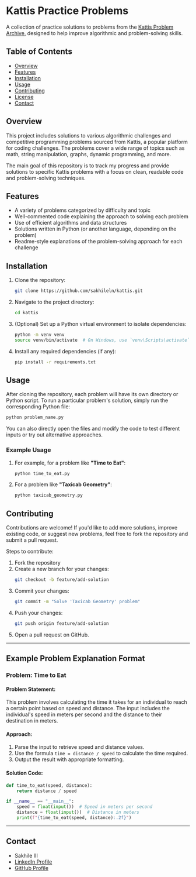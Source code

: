 # Kattis Practice Problems

A collection of practice solutions to problems from the [Kattis Problem Archive](https://open.kattis.com/), designed to help improve algorithmic and problem-solving skills.

## Table of Contents
- [Overview](#overview)
- [Features](#features)
- [Installation](#installation)
- [Usage](#usage)
- [Contributing](#contributing)
- [License](#license)
- [Contact](#contact)

## Overview
This project includes solutions to various algorithmic challenges and competitive programming problems sourced from Kattis, a popular platform for coding challenges. The problems cover a wide range of topics such as math, string manipulation, graphs, dynamic programming, and more.

The main goal of this repository is to track my progress and provide solutions to specific Kattis problems with a focus on clean, readable code and problem-solving techniques.

## Features
- A variety of problems categorized by difficulty and topic
- Well-commented code explaining the approach to solving each problem
- Use of efficient algorithms and data structures
- Solutions written in Python (or another language, depending on the problem)
- Readme-style explanations of the problem-solving approach for each challenge

## Installation
1. Clone the repository:
   ```bash
   git clone https://github.com/sakhileln/kattis.git
   ```
2. Navigate to the project directory:
   ```bash
   cd kattis
   ```

3. (Optional) Set up a Python virtual environment to isolate dependencies:
   ```bash
   python -m venv venv
   source venv/bin/activate  # On Windows, use `venv\Scripts\activate`
   ```

4. Install any required dependencies (if any):
   ```bash
   pip install -r requirements.txt
   ```

## Usage
After cloning the repository, each problem will have its own directory or Python script. To run a particular problem's solution, simply run the corresponding Python file:

```bash
python problem_name.py
```

You can also directly open the files and modify the code to test different inputs or try out alternative approaches.

### Example Usage
1. For example, for a problem like **"Time to Eat"**:
   ```bash
   python time_to_eat.py
   ```

2. For a problem like **"Taxicab Geometry"**:
   ```bash
   python taxicab_geometry.py
   ```

## Contributing

Contributions are welcome! If you'd like to add more solutions, improve existing code, or suggest new problems, feel free to fork the repository and submit a pull request.

Steps to contribute:
1. Fork the repository
2. Create a new branch for your changes:
   ```bash
   git checkout -b feature/add-solution
   ```
3. Commit your changes:
   ```bash
   git commit -m "Solve 'Taxicab Geometry' problem"
   ```
4. Push your changes:
   ```bash
   git push origin feature/add-solution
   ```
5. Open a pull request on GitHub.

---

## Example Problem Explanation Format

### Problem: Time to Eat

#### Problem Statement:
This problem involves calculating the time it takes for an individual to reach a certain point based on speed and distance. The input includes the individual's speed in meters per second and the distance to their destination in meters.

#### Approach:
1. Parse the input to retrieve speed and distance values.
2. Use the formula `time = distance / speed` to calculate the time required.
3. Output the result with appropriate formatting.

#### Solution Code:
```python
def time_to_eat(speed, distance):
    return distance / speed

if __name__ == "__main__":
    speed = float(input())  # Speed in meters per second
    distance = float(input())  # Distance in meters
    print(f"{time_to_eat(speed, distance):.2f}")
```

---

## Contact
- Sakhile III  
- [LinkedIn Profile](https://www.linkedin.com/in/sakhile-ndlazi)
- [GitHub Profile](https://github.com/sakhileln)
